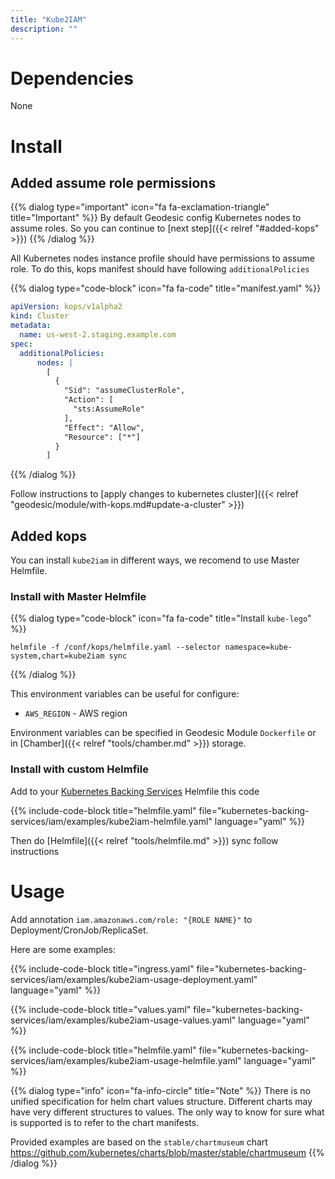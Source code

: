 ```yaml
---
title: "Kube2IAM"
description: ""
---
```


# Dependencies
None

# Install

## Added assume role permissions

{{% dialog type="important" icon="fa fa-exclamation-triangle" title="Important" %}}
By default Geodesic config Kubernetes nodes to assume roles.
So you can continue to [next step]({{< relref "#added-kops" >}})
{{% /dialog %}}

All Kubernetes nodes instance profile should have permissions to assume role.
To do this, kops manifest should have following `additionalPolicies`

{{% dialog type="code-block" icon="fa fa-code" title="manifest.yaml" %}}
```yaml
apiVersion: kops/v1alpha2
kind: Cluster
metadata:
  name: us-west-2.staging.example.com
spec:
  additionalPolicies:
      nodes: |
        [
          {
            "Sid": "assumeClusterRole",
            "Action": [
              "sts:AssumeRole"
            ],
            "Effect": "Allow",
            "Resource": ["*"]
          }
        ]
```
{{% /dialog %}}

Follow instructions to [apply changes to kubernetes cluster]({{< relref "geodesic/module/with-kops.md#update-a-cluster" >}})

## Added kops

You can install `kube2iam` in different ways, we recomend
to use Master Helmfile.

### Install with Master Helmfile

{{% dialog type="code-block" icon="fa fa-code" title="Install `kube-lego`" %}}
```
helmfile -f /conf/kops/helmfile.yaml --selector namespace=kube-system,chart=kube2iam sync
```
{{% /dialog %}}

This environment variables can be useful for configure:

* `AWS_REGION` - AWS region

Environment variables can be specified in Geodesic Module `Dockerfile` or in [Chamber]({{< relref "tools/chamber.md" >}}) storage.

### Install with custom Helmfile

Add to your [Kubernetes Backing Services](/kubernetes-backing-services) Helmfile this code

{{% include-code-block  title="helmfile.yaml" file="kubernetes-backing-services/iam/examples/kube2iam-helmfile.yaml" language="yaml" %}}

Then do [Helmfile]({{< relref "tools/helmfile.md" >}}) sync follow instructions

# Usage

Add annotation `iam.amazonaws.com/role: "{ROLE NAME}"` to Deployment/CronJob/ReplicaSet.

Here are some examples:

{{% include-code-block title="ingress.yaml" file="kubernetes-backing-services/iam/examples/kube2iam-usage-deployment.yaml" language="yaml" %}}

{{% include-code-block title="values.yaml" file="kubernetes-backing-services/iam/examples/kube2iam-usage-values.yaml" language="yaml" %}}

{{% include-code-block title="helmfile.yaml" file="kubernetes-backing-services/iam/examples/kube2iam-usage-helmfile.yaml" language="yaml" %}}

{{% dialog type="info" icon="fa-info-circle" title="Note" %}}
There is no unified specification for helm chart values structure. Different charts may have very different structures to values. The only way to know for sure what is supported is to refer to the chart manifests.

Provided examples are based on the `stable/chartmuseum` chart https://github.com/kubernetes/charts/blob/master/stable/chartmuseum
{{% /dialog %}}
